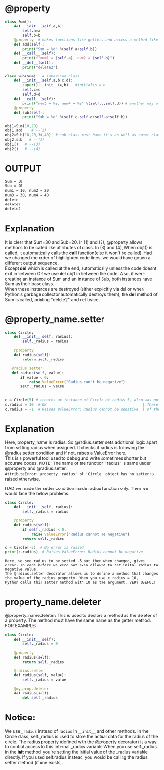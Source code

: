 # @property
```python
class Sum():
    def __init__(self,a,b):
        self.a=a
        self.b=b
    @property  # makes functions like getters and access a method like attributes
    def add(self):
        print("Sum = %d" %(self.a+self.b))
    def __call__(self):
        print(f"num1 = {self.a}, num2 = {self.b}") 
    def __del__(self):
        print("delete2")

class Sub(Sum):  # inherited class
    def __init__(self,a,b,c,d):
        super().__init__(a,b)   #initialis a,b
        self.c=c
        self.d=d
    def __call__(self):
        print("num3 = %s, num4 = %s" %(self.c,self.d)) # another way of printing just like C language
    @property
    def sub(self):
        print("Sub = %d" %(self.c-self.d+self.a+self.b))

obj1=Sum(10,20)   
obj1.add    # --(1)
obj2=Sub(10,20,30,40)  # sub class must have it's as well as super class's arguments
obj2.sub   # --(2)
obj1()   # --(3)
obj2()   # --(4)
```
# OUTPUT
```bash
Sum = 30
Sub = 20
num1 = 10, num2 = 20
num3 = 30, num4 = 40
delete
delete2
delete2
```
# Explanation 

It is clear that Sum=30 and Sub=20. In (1) and (2), @property allows methods to be called like attributes of class.
In (3) and (4), When obj1() is called, it automatically calls the __call__ function(else it won't be called). Had we changed the order of highlighted code lines,
we would have gotten a different output sequence.<br> Except __del__ which is called at the end, automatically unless the code doesnt exit in between OR we use del obj1
in between the code. Also, if were creating an instance of Sum and an instance of Sub, both instances have Sum as their base class.<br> When these instances are destroyed (either explicitly
via del or when Python's garbage collector automatically destroys them), the __del__ method of Sum is called, printing "delete2" and net twice.

# @property_name.setter
```python
class Circle:
    def __init__(self, radius):
        self._radius = radius

    @property
    def radius(self):
        return self._radius

   @radius.setter
   def radius(self, value):
       if value < 0:
           raise ValueError("Radius can't be negative")
       self._radius = value
    

c = Circle(5) # creates an instance of Circle of radius 5, also was possible because 5>0, else ValueError would be raised.
c.radius = 10  # OK                                            | These are done to change the radius
c.radius = -1  # Raises ValueError: Radius cannot be negative  | of the circle to some other value
```
# Explanation

Here, property_name is radius. So @radius.setter sets additional logic apart from setting radius when assigned. It checks if radius is following the @radius.setter condition
and if not, raises a ValueError here.<br> This is a powerful tool used to debug and write sometimes shorter but accurate codes.
NOTE: The name of the function "radius" is same under @property and @radius.setter.<br> `AttributeError: property 'radius' of 'Circle' object has no setter` is raised otherwise.


HAD we made the setter condition inside radius function only. Then we would face the below problems.

```python
class Circle:
    def __init__(self, radius):
        self._radius = radius

    @property
    def radius(self):
        if self._radius < 0:
            raise ValueError("Radius cannot be negative")
        return self._radius

c = Circle(-5)  # No error is raised
print(c.radius)  # Raises ValueError: Radius cannot be negative
```
```
Here, we see radius to be setted -5 but then when changed, gives error. In code before we were not even allowed to set inital radius to negative value.
The @radius.setter decorator allows us to define a method that changes the value of the radius property. When you use c.radius = 10,
Python calls this setter method with 10 as the argument. VERY USEFUL!
```
# property_name.deleter
@property_name.deleter: This is used to declare a method as the deleter of a property. The method must have the same name as the getter method.<br>
FOR EXAMPLE:
```python
class Circle:
    def __init__(self):
        self._radius = 0

    @property
    def radius(self):
        return self._radius

    @radius.setter
    def radius(self, value):
        self._radius = value

    @my_prop.deleter
    def radius(self):
        del self._radius
```
# Notice:

We use `_radius` instead of `radius` in `__init__` and other methods. In the Circle class, self._radius is used to store the actual data for the radius of the circle.
The radius property (defined with the @property decorator) is a way to control access to this internal _radius variable.When you use self._radius in the __init__ method,
you're setting the initial value of the _radius variable directly. If you used self.radius instead, you would be calling the radius setter method (if one exists).
